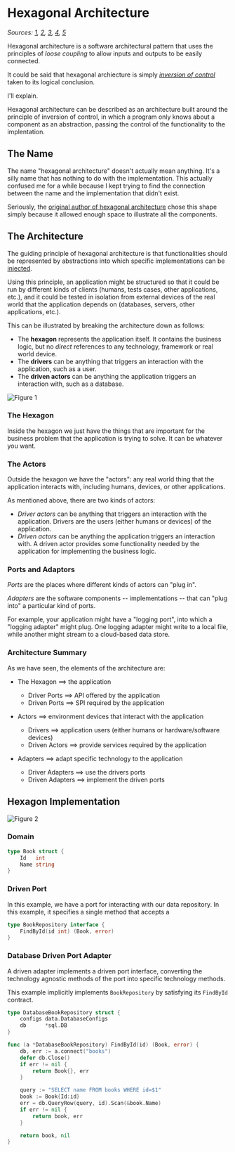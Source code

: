 # Hexagonal Architecture

_Sources: [1](https://web.archive.org/web/20180822100852/http://alistair.cockburn.us/Hexagonal+architecture), [2](https://eskavision.com/hexagonal-architecture/), [3](https://jmgarridopaz.github.io/content/hexagonalarchitecture.html), [4](https://en.wikipedia.org/wiki/Hexagonal_architecture_(software)), [5](https://beyondxscratch.com/2017/08/19/decoupling-your-technical-code-from-your-business-logic-with-the-hexagonal-architecture-hexarch/)_

Hexagonal architecture is a software architectural pattern that uses the principles of _loose coupling_ to allow inputs and outputs to be easily connected.

It could be said that hexagonal archiecture is simply [_inversion of control_](https://en.wikipedia.org/wiki/Inversion_of_control) taken to its logical conclusion.

I'll explain.

Hexagonal architecture can be described as an architecture built around the principle of inversion of control, in which a program only knows about a component as an abstraction, passing the control of the functionality to the implentation.

## The Name

The name "hexagonal architecture" doesn't actually mean anything. It's a silly name that has nothing to do with the implementation. This actually confused me for a while because I kept trying to find the connection between the name and the implementation that didn't exist.

Seriously, the [original author of hexagonal architecture](https://web.archive.org/web/20180822100852/http://alistair.cockburn.us/Hexagonal+architecture) chose this shape simply because it allowed enough space to illustrate all the components.

## The Architecture

The guiding principle of hexagonal architecture is that functionalities should be represented by abstractions into which specific implementations can be [injected](https://en.wikipedia.org/wiki/Dependency_injection).

Using this principle, an application might be structured so that it could be run by different kinds of clients (humans, tests cases, other applications, etc.), and it could be tested in isolation from external devices of the real world that the application depends on (databases, servers, other applications, etc.).

This can be illustrated by breaking the architecture down as follows:

* The **hexagon** represents the application itself. It contains the business logic, but no _direct_ references to any technology, framework or real world device.
* The **drivers** can be anything that triggers an interaction with the application, such as a user.
* The **driven actors** can be anything the application triggers an interaction with, such as a database.

![Figure 1](https://eskavision.com/wp-content/uploads/2020/04/figure1.png)

### The Hexagon

Inside the hexagon we just have the things that are important for the business problem that the application is trying to solve. It can be whatever you want.

### The Actors

Outside the hexagon we have the "actors": any real world thing that the application interacts with, including humans, devices, or other applications.

As mentioned above, there are two kinds of actors:

* _Driver actors_ can be anything that triggers an interaction with the application. Drivers are the users (either humans or devices) of the application.
* _Driven actors_ can be anything the application triggers an interaction with. A driven actor provides some functionality needed by the application for implementing the business logic.

### Ports and Adaptors

_Ports_ are the places where different kinds of actors can "plug in".

_Adapters_ are the software components -- implementations -- that can "plug into" a particular kind of ports.

For example, your application might have a "logging port", into which a "logging adapter" might plug. One logging adapter might write to a local file, while another might stream to a cloud-based data store.

### Architecture Summary

As we have seen, the elements of the architecture are:

* The Hexagon ==> the application
  * Driver Ports ==> API offered by the application
  * Driven Ports ==> SPI required by the application

* Actors ==> environment devices that interact with the application
  * Drivers ==> application users (either humans or hardware/software devices)
  * Driven Actors ==> provide services required by the application

* Adapters ==> adapt specific technology to the application
  * Driver Adapters ==> use the drivers ports
  * Driven Adapters ==> implement the driven ports

## Hexagon Implementation

![Figure 2](https://eskavision.com/wp-content/uploads/2020/04/hexagonal-architecture.png)

### Domain

```go
type Book struct {
    Id   int
    Name string
}
```

### Driven Port

In this example, we have a port for interacting with our data repository. In this example, it specifies a single method that accepts a 

```go
type BookRepository interface {
    FindById(id int) (Book, error)
}
```

### Database Driven Port Adapter

A driven adapter implements a driven port interface, converting the technology agnostic methods of the port into specific technology methods.

This example implicitly implements `BookRepository` by satisfying its `FindById` contract.

```go
type DatabaseBookRepository struct {
	configs data.DatabaseConfigs
	db      *sql.DB
}

func (a *DatabaseBookRepository) FindById(id) (Book, error) {
	db, err := a.connect("books")
	defer db.Close()
	if err != nil {
		return Book{}, err
	}

	query := "SELECT name FROM books WHERE id=$1"
	book := Book{Id:id}
	err = db.QueryRow(query, id).Scan(&book.Name)
	if err != nil {
		return book, err
	}

    return book, nil
}
```
